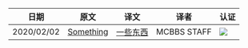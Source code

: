 |日期|原文|译文|译者|认证|
|---|---|---|---|---|
|2020/02/02|[Something](https://www.mcbbs.net)|[一些东西](https://www.mcbbs.net)|MCBBS STAFF|![](https://www.mcbbs.net/static/image/smiley/mcitem/emerald.png)|